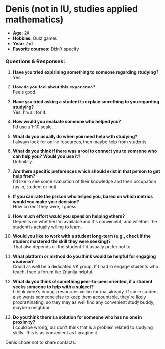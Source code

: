 # Denis (not in IU, studies applied mathematics)

- **Age:** 20  
- **Hobbies:** Quiz games  
- **Year:** 2nd  
- **Favorite courses:** Didn't specify  

### Questions & Responses:

1. **Have you tried explaining something to someone regarding studying?**  
   Yes.  

2. **How do you feel about this experience?**  
   Feels good.  

3. **Have you tried asking a student to explain something to you regarding studying?**  
   Yes. I'm all for it.  

4. **How would you evaluate someone who helped you?**  
   I'd use a 1-10 scale.  

5. **What do you usually do when you need help with studying?**  
   I always look for online resources, then maybe help from students.  

6. **What do you think if there was a tool to connect you to someone who can help you? Would you use it?**  
   Definitely.  

7. **Are there specific preferences which should exist in that person to get help from?**  
   I'd like to see some evaluation of their knowledge and their occupation (as in, student or not).  

8. **If you can rate the person who helped you, based on which metrics would you make your decision?**  
   How correct they were, I guess.  

9. **How much effort would you spend on helping others?**  
   Depends on whether I'm available and it's convenient, and whether the student is actually willing to learn.  

10. **Would you like to work with a student long-term (e.g., check if the student mastered the skill they were seeking)?**  
    That also depends on the student. I'd usually prefer not to.  

11. **What platform or method do you think would be helpful for engaging students?**  
    Could as well be a dedicated VK group. If I had to engage students who teach, I see a forum like Znanija helpful.  

12. **What do you think of something peer-to-peer oriented, if a student seeks someone to help with a subject?**  
    I think there's enough resources online for that already. If some student also wants someone else to keep them accountable, they're likely procrastinating, so they may as well find any convenient study buddy, maybe a neighbor.  

13. **Do you think there’s a solution for someone who has no one in proximity?**  
    I could be wrong, but don't think that is a problem related to studying skills. This is as convenient as I imagine it.  

Denis chose not to share contacts.
